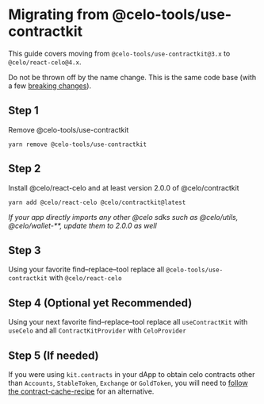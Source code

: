 # Migrating from @celo-tools/use-contractkit

This guide covers moving from `@celo-tools/use-contractkit@3.x` to `@celo/react-celo@4.x`.

Do not be thrown off by the name change. This is the same code base (with a few [breaking changes](#link-to-release-notes)).

## Step 1

Remove @celo-tools/use-contractkit

`yarn remove @celo-tools/use-contractkit`

## Step 2

Install @celo/react-celo and at least version 2.0.0 of @celo/contractkit

`yarn add @celo/react-celo @celo/contractkit@latest`

_If your app directly imports any other @celo sdks such as @celo/utils, @celo/wallet-\*\*, update them to 2.0.0 as well_

## Step 3

Using your favorite find–replace–tool replace all `@celo-tools/use-contractkit` with `@celo/react-celo`

## Step 4 (Optional yet Recommended)

Using your next favorite find–replace–tool replace all `useContractKit` with `useCelo` and all `ContractKitProvider` with `CeloProvider`

## Step 5 (If needed)

If you were using `kit.contracts` in your dApp to obtain celo contracts other than `Accounts`, `StableToken`, `Exchange` or `GoldToken`, you will need to [follow the contract-cache-recipe](contract-cache-recipes.md) for an alternative.
